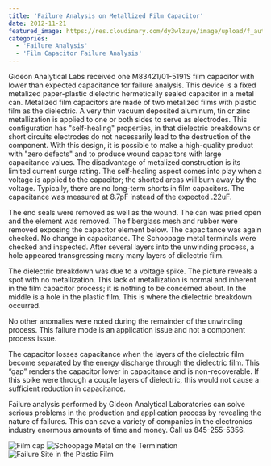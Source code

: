 ```yaml
---
title: 'Failure Analysis on Metallized Film Capacitor'
date: 2012-11-21
featured_image: https://res.cloudinary.com/dy3wlzuye/image/upload/f_auto,c_scale,w_250/v1/G1/GideonLabs/filmcap-1.jpg
categories:
  - 'Failure Analysis'
  - 'Film Capacitor Failure Analysis'
---
```


Gideon Analytical Labs received one M83421/01-5191S film capacitor with lower than expected capacitance for failure analysis. This device is a fixed metalized paper-plastic dielectric hermetically sealed capacitor in a metal can. Metalized film capacitors are made of two metalized films with plastic film as the dielectric. A very thin vacuum deposited aluminum, tin or zinc metallization is applied to one or both sides to serve as electrodes. This configuration has "self-healing" properties, in that dielectric breakdowns or short circuits electrodes do not necessarily lead to the destruction of the component. With this design, it is possible to make a high-quality product with "zero defects" and to produce wound capacitors with large capacitance values. The disadvantage of metalized construction is its limited current surge rating. The self-healing aspect comes into play when a voltage is applied to the capacitor; the shorted areas will burn away by the voltage. Typically, there are no long-term shorts in film capacitors. The capacitance was measured at 8.7pF instead of the expected .22uF.

The end seals were removed as well as the wound. The can was pried open and the element was removed. The fiberglass mesh and rubber were removed exposing the capacitor element below. The capacitance was again checked. No change in capacitance. The Schoopage metal terminals were checked and inspected. After several layers into the unwinding process, a hole appeared transgressing many many layers of dielectric film.

The dielectric breakdown was due to a voltage spike. The picture reveals a spot with no metallization. This lack of metallization is normal and inherent in the film capacitor process; it is nothing to be concerned about. In the middle is a hole in the plastic film. This is where the dielectric breakdown occurred.

No other anomalies were noted during the remainder of the unwinding process. This failure mode is an application issue and not a component process issue.

The capacitor losses capacitance when the layers of the dielectric film become separated by the energy discharge through the dielectric film. This “gap” renders the capacitor lower in capacitance and is non-recoverable. If this spike were through a couple layers of dielectric, this would not cause a sufficient reduction in capacitance.

Failure analysis performed by Gideon Analytical Laboratories can solve serious problems in the production and application process by revealing the nature of failures. This can save a variety of companies in the electronics industry enormous amounts of time and money. Call us 845-255-5356.

![Film cap](https://res.cloudinary.com/dy3wlzuye/image/upload/f_auto,c_scale,w_300/GideonLabs/filmcap-1.jpg 'Military Style Film Capacitor')
![Schoopage Metal on the Termination](https://res.cloudinary.com/dy3wlzuye/image/upload/f_auto,c_scale,w_300/GideonLabs/filmcap-3.jpg 'Schoopage Metal on the Termination')
![Failure Site in the Plastic Film](https://res.cloudinary.com/dy3wlzuye/image/upload/f_auto,c_scale,w_300/GideonLabs/filmcap-6.jpg 'Failure Site in the Plastic Film')
